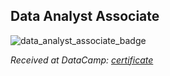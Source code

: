 ## Data Analyst Associate
![data_analyst_associate_badge](https://github.com/MetAtDown/Certificates/assets/150448334/00e1bd80-acb7-4de8-9ee8-855a037018cf)

*Received at DataCamp: [certificate](https://www.datacamp.com/certificate/DAA0014606741714)*
